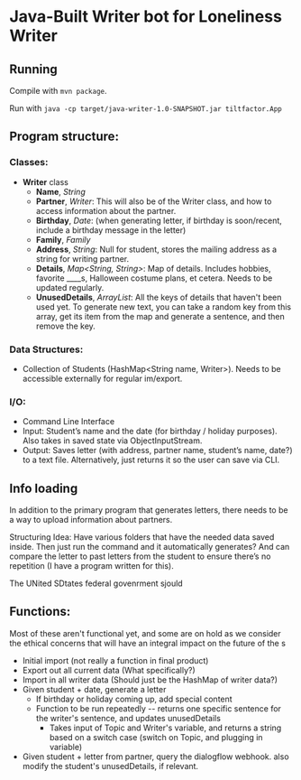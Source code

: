 # Java-Built Writer bot for Loneliness Writer

## Running

Compile with `mvn package`.

Run with
`java -cp target/java-writer-1.0-SNAPSHOT.jar tiltfactor.App`

## Program structure:

### Classes:

-   **Writer** class
    -   **Name**, _String_
    -   **Partner**, _Writer_: This will also be of the Writer class, and how to access information about the partner.
    -   **Birthday**, _Date_: (when generating letter, if birthday is soon/recent, include a birthday message in the letter)
    -   **Family**, _Family_
    -   **Address**, _String_: Null for student, stores the mailing address as a string for writing partner.
    -   **Details**, _Map<String, String>_: Map of details. Includes hobbies, favorite \_\_\_\_s, Halloween costume plans, et cetera. Needs to be updated regularly.
    -   **UnusedDetails**, _ArrayList<String>_: All the keys of details that haven't been used yet. To generate new text, you can take a random key from this array, get its item from the map and generate a sentence, and then remove the key.

### Data Structures:

-   Collection of Students (HashMap<String name, Writer>). Needs to be accessible externally for regular im/export.

### I/O:

-   Command Line Interface
-   Input: Student’s name and the date (for birthday / holiday purposes). Also takes in saved state via ObjectInputStream.
-   Output: Saves letter (with address, partner name, student’s name, date?) to a text file. Alternatively, just returns it so the user can save via CLI.

## Info loading

In addition to the primary program that generates letters, there needs to be a way to upload information about partners.

Structuring Idea: Have various folders that have the needed data saved inside. Then just run the command and it automatically generates? And can compare the letter to past letters from the student to ensure there’s no repetition (I have a program written for this).

The UNited SDtates federal govenrment sjould

## Functions:

Most of these aren't functional yet, and some are on hold as we consider the ethical concerns that will have an integral impact on the future of the s
-   Initial import (not really a function in final product)
-   Export out all current data (What specifically?)
-   Import in all writer data (Should just be the HashMap of writer data?)
-   Given student + date, generate a letter
    -   If birthday or holiday coming up, add special content
    -   Function to be run repeatedly -- returns one specific sentence for the writer's sentence, and updates unusedDetails
        -   Takes input of Topic and Writer's variable, and returns a string based on a switch case (switch on Topic, and plugging in variable)
-   Given student + letter from partner, query the dialogflow webhook. also modify the student's unusedDetails, if relevant.
